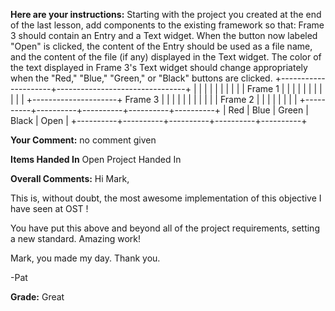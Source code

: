 ﻿**Here are your instructions:**
Starting with the project you created at the end of the last lesson, add components to the existing framework so that:
Frame 3 should contain an Entry and a Text widget. When the button now labeled "Open" is clicked, the content of the Entry should be used as a file name, and the content of the file (if any) displayed in the Text widget.
The color of the text displayed in Frame 3's Text widget should change appropriately when the "Red," "Blue," "Green," or "Black" buttons are clicked.
+---------------------+--------------------------------+
|                     |                                |
|                     |                                |
|                     |                                |
|      Frame 1        |                                |
|                     |                                |
|                     |                                |
|                     |                                |
+---------------------+               Frame 3          |
|                     |                                |
|                     |                                |
|                     |                                |
|     Frame 2         |                                |
|                     |                                |
|                     |                                |
+----------+----------+----------+----------+----------+
|    Red   |   Blue   |  Green   |  Black   |   Open   |
+----------+----------+----------+----------+----------+

**Your Comment:**
no comment given

**Items Handed In**
Open Project Handed In

**Overall Comments:**
Hi Mark,

This is, without doubt, the most awesome implementation of this objective I have seen at OST !

You have put this above and beyond all of the project requirements, setting a new standard. Amazing work!

Mark, you made my day. Thank you.

-Pat

**Grade:**
Great

